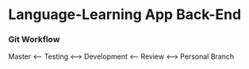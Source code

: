 # Language-Learning App Back-End

### Git Workflow

Master  <--  Testing  <-->  Development  <--  Review  <-->  Personal Branch